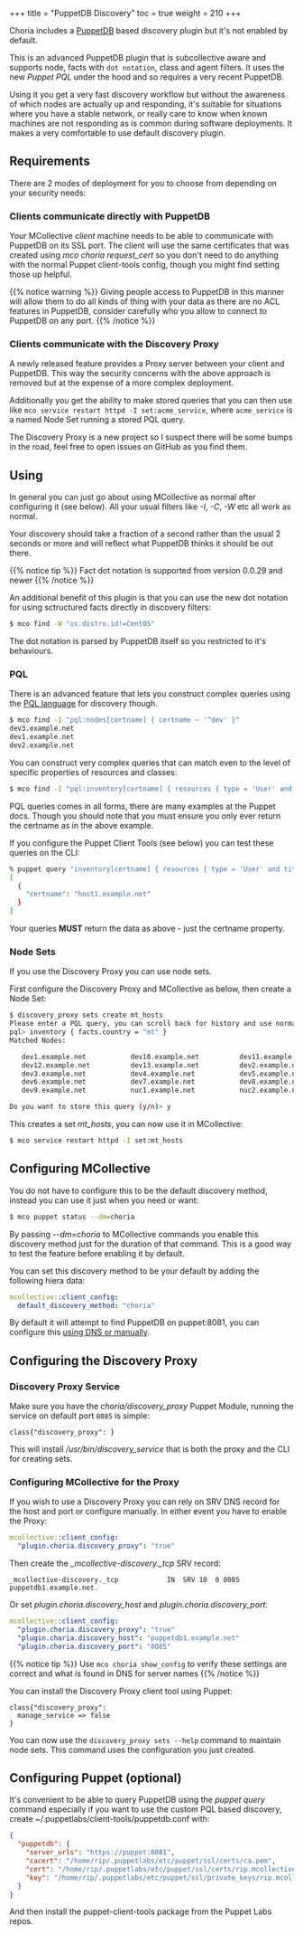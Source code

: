 +++
title = "PuppetDB Discovery"
toc = true
weight = 210
+++

Choria includes a [PuppetDB](https://docs.puppet.com/puppetdb/) based discovery plugin but it's not enabled by default.

This is an advanced PuppetDB plugin that is subcollective aware and supports node, facts with `dot notation`, class and agent filters. It uses the new _Puppet PQL_ under the hood and so requires a very recent PuppetDB.

Using it you get a very fast discovery workflow but without the awareness of which nodes are actually up and responding, it's suitable for situations where you have a stable network, or really care to know when known machines are not responding as is common during software deployments. It makes a very comfortable to use default discovery plugin.

## Requirements

There are 2 modes of deployment for you to choose from depending on your security needs:

### Clients communicate directly with PuppetDB

Your MCollective _client_ machine needs to be able to communicate with PuppetDB on its SSL port. The client will use the same certificates that was created using *mco choria request_cert* so you don't need to do anything with the normal Puppet client-tools config, though you might find setting those up helpful.

{{% notice warning %}}
Giving people access to PuppetDB in this manner will allow them to do all kinds of thing with your data as there are no ACL features in PuppetDB, consider carefully who you allow to connect to PuppetDB on any port.
{{% /notice %}}

### Clients communicate with the Discovery Proxy

A newly released feature provides a Proxy server between your client and PuppetDB.  This way the security concerns with the above approach is removed but at the expense of a more complex deployment.

Additionally you get the ability to make stored queries that you can then use like `mco service restart httpd -I set:acme_service`, where `acme_service` is a named Node Set running a stored PQL query.

The Discovery Proxy is a new project so I suspect there will be some bumps in the road, feel free to open issues on GitHub as you find them.

## Using

In general you can just go about using MCollective as normal after configuring it (see below).  All your usual filters like _-I_, _-C_, _-W_ etc all work as normal.

Your discovery should take a fraction of a second rather than the usual 2 seconds or more and will reflect what PuppetDB thinks it should be out there.

{{% notice tip %}}
Fact dot notation is supported from version 0.0.29 and newer
{{% /notice %}}

An additional benefit of this plugin is that you can use the new dot notation for using sctructured facts directly in discovery filters:

```bash
$ mco find -W "os.distro.id!=CentOS"
```

The dot notation is parsed by PuppetDB itself so you restricted to it's behaviours.


### PQL
There is an advanced feature that lets you construct complex queries using the [PQL language](https://docs.puppet.com/puppetdb/latest/api/query/v4/pql.html) for discovery though.

```bash
$ mco find -I "pql:nodes[certname] { certname ~ '^dev' }"
dev3.example.net
dev1.example.net
dev2.example.net
```

You can construct very complex queries that can match even to the level of specific properties of resources and classes:

```bash
$ mco find -I "pql:inventory[certname] { resources { type = 'User' and title = 'rip' and parameters.ensure = 'present'}}"
```

PQL queries comes in all forms, there are many examples at the Puppet docs. Though you should note that you must ensure you only ever return the certname as in the above example.

If you configure the Puppet Client Tools (see below) you can test these queries on the CLI:

```bash
% puppet query "inventory[certname] { resources { type = 'User' and title = 'rip' and parameters.ensure = 'present'}}"
[
  {
    "certname": "host1.example.net"
  }
]
```

Your queries **MUST** return the data as above - just the certname property.

### Node Sets

If you use the Discovery Proxy you can use node sets.

First configure the Discovery Proxy and MCollective as below, then create a Node Set:

```bash
$ discovery_proxy sets create mt_hosts
Please enter a PQL query, you can scroll back for history and use normal shell editing short cuts:
pql> inventory { facts.country = "mt" }
Matched Nodes:

   dev1.example.net           dev10.example.net          dev11.example.net
   dev12.example.net          dev13.example.net          dev2.example.net
   dev3.example.net           dev4.example.net           dev5.example.net
   dev6.example.net           dev7.example.net           dev8.example.net
   dev9.example.net           nuc1.example.net           nuc2.example.net

Do you want to store this query (y/n)> y
```

This creates a set *mt_hosts*, you can now use it in MCollective:

```bash
$ mco service restart httpd -I set:mt_hosts
```

## Configuring MCollective

You do not have to configure this to be the default discovery method, instead you can use it just when you need or want:

```bash
$ mco puppet status --dm=choria
```

By passing _--dm=choria_ to MCollective commands you enable this discovery method just for the duration of that command.  This is a good way to test the feature before enabling it by default.

You can set this discovery method to be your default by adding the following hiera data:

```yaml
mcollective::client_config:
  default_discovery_method: "choria"
```

By default it will attempt to find PuppetDB on puppet:8081, you can configure this [using DNS or manually](../../deployment/dns/).

## Configuring the Discovery Proxy

### Discovery Proxy Service

Make sure you have the *choria/discovery_proxy* Puppet Module, running the service on default port `8085` is simple:

```puppet
class{"discovery_proxy": }
```

This will install */usr/bin/discovery_service* that is both the proxy and the CLI for creating sets.

### Configuring MCollective for the Proxy

If you wish to use a Discovery Proxy you can rely on SRV DNS record for the host and port or configure manually.  In either event you have to enable the Proxy:

```yaml
mcollective::client_config:
  "plugin.choria.discovery_proxy": "true"
```

Then create the *_mcollective-discovery._tcp* SRV record:

```dns
_mcollective-discovery._tcp            IN  SRV 10  0 8085  puppetdb1.example.net.
```

Or set *plugin.choria.discovery_host* and *plugin.choria.discovery_port*:

```yaml
mcollective::client_config:
  "plugin.choria.discovery_proxy": "true"
  "plugin.choria.discovery_host": "puppetdb1.example.net"
  "plugin.choria.discovery_port": "8085"
```

{{% notice tip %}}
Use `mco choria show_config` to verify these settings are correct and what is found in DNS for server names
{{% /notice %}}

You can install the Discovery Proxy client tool using Puppet:

```puppet
class{"discovery_proxy":
  manage_service => false
}
```

You can now use the `discovery_proxy sets --help` command to maintain node sets.  This command uses the configuration you just created.

## Configuring Puppet (optional)

It's convenient to be able to query PuppetDB using the _puppet query_ command especially if you want to use the custom PQL based discovery, create ~/.puppetlabs/client-tools/puppetdb.conf with:

```json
{
  "puppetdb": {
    "server_urls": "https://puppet:8081",
    "cacert": "/home/rip/.puppetlabs/etc/puppet/ssl/certs/ca.pem",
    "cert": "/home/rip/.puppetlabs/etc/puppet/ssl/certs/rip.mcollective.pem",
    "key": "/home/rip/.puppetlabs/etc/puppet/ssl/private_keys/rip.mcollective.pem"
  }
}
```

And then install the puppet-client-tools package from the Puppet Labs repos.
